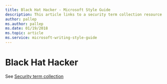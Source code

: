```yaml
---
title: Black Hat Hacker - Microsoft Style Guide
description: This article links to a security term collection resource to write term black hat hacker in accordance with Microsoft style guidelines.
author: pallep
ms.author: pallep
ms.date: 01/19/2018
ms.topic: article
ms.service: microsoft-writing-style-guide
---
```


# Black Hat Hacker

See [Security term collection](~/a-z-word-list-term-collections/term-collections/security-terms.md)
